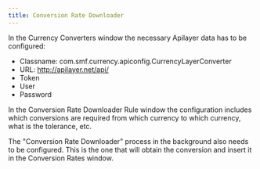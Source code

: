 ```yaml
---
title: Conversion Rate Downloader
---
```

In the Currency Converters window the necessary Apilayer data has to be configured:
- Classname: com.smf.currency.apiconfig.CurrencyLayerConverter
- URL: http://apilayer.net/api/
- Token
- User
- Password

In the Conversion Rate Downloader Rule window the configuration includes which conversions are required from which currency to which currency, what is the tolerance, etc.

The "Conversion Rate Downloader" process in the background also needs to be configured. This is the one that will obtain the conversion and insert it in the Conversion Rates window.
